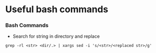 # Useful bash commands

###  Bash Commands
  - Search for string in directory and replace
  ``` console
  grep -rl <str> <dir/.> | xargs sed -i 's/<str>/<replaced str>/g' 
